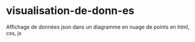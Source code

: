 # visualisation-de-donn-es
Affichage de données json dans  un  diagramme en nuage de points en html, css, js
